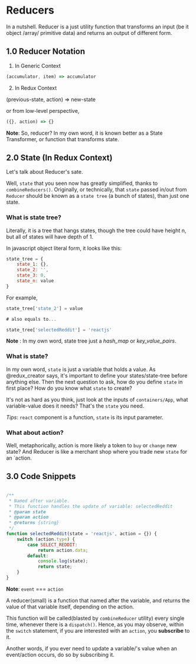 # Reducers

In a nutshell. Reducer is a just utility function that transforms an input (be it object /array/ primitive data) and 
returns an output of different form.

## 1.0  Reducer Notation

1. In Generic Context

```javascript
(accumulator, item) => accumulator
```

2. In  Redux Context

(previous-state, action) => new-state

or from low-level perspective,

```javascript
({}, action) => {}
```

**Note**: So, reducer? In my own word, it is known better as a State Transformer, or function that transforms state.



##  2.0 State (In Redux Context)

Let's talk about Reducer's sate. 

Well, `state` that you seen now has greatly simplified, thanks to `combineReducers()`. Originally, or technically,
that `state` passed in/out from `Reducer` should be known as a `state tree` (a bunch of states), than just one state.

### What is state tree?

Literally, it is a tree that hangs states, though the tree could have height n, but all of states will have depth of 1.

In javascript object literal form, it looks like this:

```javascript
state_tree = {
    state_1: {},
    state_2: '',
    state_3: 0,
    state_n: value
}
```

For example,

```javascript
state_tree['state_2'] = value

# also equals to...

state_tree['selectedReddit'] = 'reactjs'
```


**Note** : In my own word, state tree just a *hash_map* or *key_value_pairs*.


### What is state?

In my own word, `state` is just a variable that holds a value. As @redux_creator says, it's important to define your 
states/state-tree before anything else. Then the next question to ask, how do you define `state` in first place? 
How do you know what `state` to create? 

It's not as hard as you think, just look at the inputs of `containers/App`, what variable-value does it needs? 
That's the `state` you need.

*Tips*: `react` component is a function, `state` is its input parameter.


### What about action?

Well, metaphorically, action is more likely a token to `buy` or `change` new state? And Reducer is like a merchant shop 
where you trade new `state` for an `action.


## 3.0  Code Snippets

```javascript

/**
 * Named after variable.
 * This function handles the update of variable: selectedReddit
 * @param state
 * @param action
 * @returns {string}
 */
function selectedReddit(state = 'reactjs', action = {}) {
    switch (action.type) {
        case SELECT_REDDIT:
            return action.data;
        default:
            console.log(state);
            return state;
    }
}

```

**Note**: `event` === `action`


A reducer(small) is a function that named after the variable, and returns the value of that variable itself, depending 
on the action. 

This function will be called(blasted by `combineReducer` utility) every single time, whenever there is a `dispatch()`. 
Hence, as you may observe, within the `switch` statement, if you are interested with an `action`, you **subscribe** to it.

Another words, if you ever need to update a variable/'s value when an event/action occurs, do so by subscribing it.